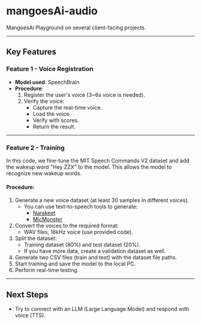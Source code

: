 # mangoesAi-audio
MangoesAi Playground on several client-facing projects.

---

## Key Features

### Feature 1 - Voice Registration
- **Model used**: SpeechBrain  
- **Procedure**:  
  1. Register the user's voice (3~6s voice is needed).  
  2. Verify the voice:  
     - Capture the real-time voice.  
     - Load the voice.  
     - Verify with scores.  
     - Return the result.  

---

### Feature 2 - Training
In this code, we fine-tune the MIT Speech Commands V2 dataset and add the wakeup word "Hey ZZX" to the model. This allows the model to recognize new wakeup words.

#### Procedure:
1. Generate a new voice dataset (at least 30 samples in different voices).  
   - You can use text-to-speech tools to generate:  
     - [Narakeet](https://www.narakeet.com/languages/chinese-text-to-speech)  
     - [MicMonster](https://micmonster.com/text-to-speech/chinese-mandarin-simplified/)  
2. Convert the voices to the required format:  
   - WAV files, 16kHz voice (use provided code).  
3. Split the dataset:  
   - Training dataset (80%) and test dataset (20%).  
   - If you have more data, create a validation dataset as well.  
4. Generate two CSV files (train and test) with the dataset file paths.  
5. Start training and save the model to the local PC.  
6. Perform real-time testing.

---

## Next Steps

- Try to connect with an LLM (Large Language Model) and respond with voice (TTS).
